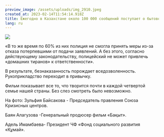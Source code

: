 ```yaml
---
preview_image: /assets/uploads/img_2910.jpeg
created_at: 2023-02-14T11:54:14.918Z
title: Ежегодно в Казахстане около 100 000 сообщений поступает о бытовом насилии.
lang: ru
---
```

![](/assets/uploads/img_2915.jpeg)

<!--StartFragment-->

«В то же время по 60% из них полиция не смогла принять меры из-за отказа потерпевшими от подачи заявлений. А без этого, согласно действующему законодательству, полицейский не может привлечь «домашних тиранов» к ответственности».



В результате, безнаказанность порождает вседозволенность. Рукоприкладство переходит в привычку.

Фильм показывает все то, что творится почти в каждой четвертой семье нашей страны. Без слез смотреть было невозможно. 

На фото: Зульфия Байсакова - Председатель правления Союза Кризисных центров. 

Баян Алагузова -Генеральный продюсер фильм «Бақыт».

Адель Имамбаева- Президент ЧФ «Фонд социального развития «Құмай». 

<!--EndFragment-->
